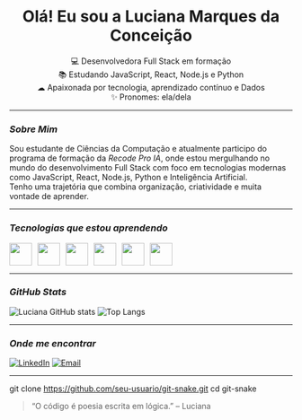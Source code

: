 <h1 align="center">Olá! Eu sou a Luciana Marques da Conceição</h1>

<p align="center">
  💻 Desenvolvedora Full Stack em formação<br>
  📚 Estudando JavaScript, React, Node.js e Python<br>
  ☁ Apaixonada por tecnologia, aprendizado contínuo e Dados<br>
  ✨ Pronomes: ela/dela
</p>

---

### *Sobre Mim*

Sou estudante de Ciências da Computação e atualmente participo do programa de formação da *Recode Pro IA*, onde estou mergulhando no mundo do desenvolvimento Full Stack com foco em tecnologias modernas como JavaScript, React, Node.js, Python e Inteligência Artificial.  
Tenho uma trajetória que combina organização, criatividade e muita vontade de aprender.

---

### *Tecnologias que estou aprendendo*

<div style="display: flex; gap: 10px;">
  <img src="https://cdn.jsdelivr.net/gh/devicons/devicon/icons/javascript/javascript-original.svg" width="40"/>
  <img src="https://cdn.jsdelivr.net/gh/devicons/devicon/icons/python/python-original.svg" width="40"/>
  <img src="https://cdn.jsdelivr.net/gh/devicons/devicon/icons/react/react-original.svg" width="40"/>
  <img src="https://cdn.jsdelivr.net/gh/devicons/devicon/icons/html5/html5-original.svg" width="40"/>
  <img src="https://cdn.jsdelivr.net/gh/devicons/devicon/icons/css3/css3-original.svg" width="40"/>
  <img src="https://cdn.jsdelivr.net/gh/devicons/devicon/icons/nodejs/nodejs-original.svg" width="40"/>
</div>

---

### *GitHub Stats*

![Luciana GitHub stats](https://github-readme-stats.vercel.app/api?username=MarquesLuciana&show_icons=true&theme=tokyonight)
![Top Langs](https://github-readme-stats.vercel.app/api/top-langs/?username=MarquesLuciana&layout=compact&theme=tokyonight)

---

### *Onde me encontrar*

[![LinkedIn](https://img.shields.io/badge/-LinkedIn-0077B5?style=flat-square&logo=linkedin&logoColor=white)](https://www.linkedin.com/in/luciana-marques-da-concei%C3%A7%C3%A3o-5843222b4/)
[![Email](https://img.shields.io/badge/-Email-D14836?style=flat-square&logo=gmail&logoColor=white)](mailto:marques.conceicaolu@gmail.com)

---



git clone https://github.com/seu-usuario/git-snake.git
cd git-snake


> “O código é poesia escrita em lógica.” – Luciana
